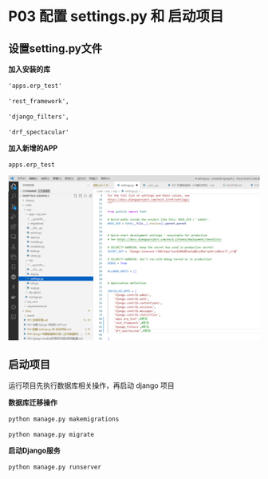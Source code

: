 
# P03 配置 settings.py 和 启动项目

## **设置setting.py文件**

 **加入安装的库**

`'apps.erp_test'`

`'rest_framework',`

`'django_filters',`

`'drf_spectacular'`

**加入新增的APP**


`apps.erp_test`


   ![image][settings]

## **启动项目**  

运行项目先执行数据库相关操作，再启动 django 项目

**数据库迁移操作**

`​python manage.py makemigrations​​​​`
   
`​python manage.py migrate`

**启动Django服务**

`python manage.py runserver`




[settings]: assets\image20230814201211-settings.png